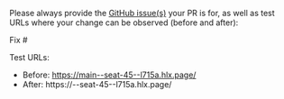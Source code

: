 Please always provide the [GitHub issue(s)](../issues) your PR is for, as well as test URLs where your change can be observed (before and after):

Fix #<gh-issue-id>

Test URLs:
- Before: https://main--seat-45--l715a.hlx.page/
- After: https://<branch>--seat-45--l715a.hlx.page/
